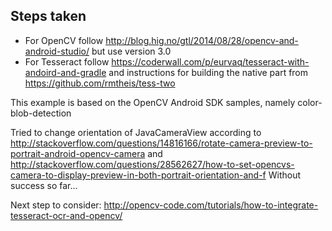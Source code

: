 Steps taken
-----------

* For OpenCV follow http://blog.hig.no/gtl/2014/08/28/opencv-and-android-studio/ but use version 3.0
* For Tesseract follow https://coderwall.com/p/eurvaq/tesseract-with-andoird-and-gradle and instructions for building the native part from https://github.com/rmtheis/tess-two

This example is based on the OpenCV Android SDK samples, namely color-blob-detection

Tried to change orientation of JavaCameraView according to http://stackoverflow.com/questions/14816166/rotate-camera-preview-to-portrait-android-opencv-camera and http://stackoverflow.com/questions/28562627/how-to-set-opencvs-camera-to-display-preview-in-both-portrait-orientation-and-f
Without success so far...

Next step to consider: http://opencv-code.com/tutorials/how-to-integrate-tesseract-ocr-and-opencv/

